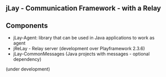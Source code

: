 jLay - Communication Framework - with a Relay
---------------------------------------



Components
-------


- jLay-Agent: library that can be used in Java applications to work as agent
- jReLay - Relay server (development over Playframework 2.3.6)
- jLay-CommonMessages (Java projects with messages - optional dependency)




(under development)
